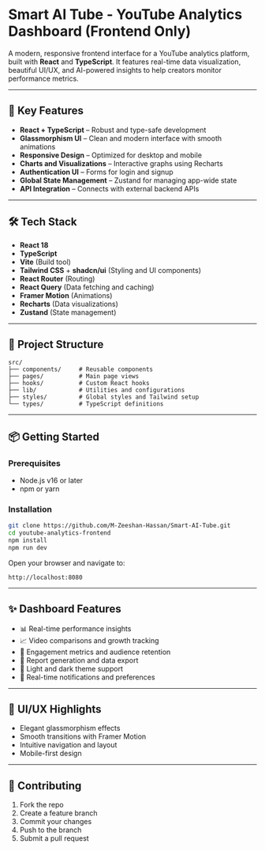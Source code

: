 # Smart AI Tube - YouTube Analytics Dashboard (Frontend Only)

A modern, responsive frontend interface for a YouTube analytics platform, built with **React** and **TypeScript**. It features real-time data visualization, beautiful UI/UX, and AI-powered insights to help creators monitor performance metrics.

---

## 🚀 Key Features

* **React + TypeScript** – Robust and type-safe development
* **Glassmorphism UI** – Clean and modern interface with smooth animations
* **Responsive Design** – Optimized for desktop and mobile
* **Charts and Visualizations** – Interactive graphs using Recharts
* **Authentication UI** – Forms for login and signup
* **Global State Management** – Zustand for managing app-wide state
* **API Integration** – Connects with external backend APIs

---

## 🛠 Tech Stack

* **React 18**
* **TypeScript**
* **Vite** (Build tool)
* **Tailwind CSS** + **shadcn/ui** (Styling and UI components)
* **React Router** (Routing)
* **React Query** (Data fetching and caching)
* **Framer Motion** (Animations)
* **Recharts** (Data visualizations)
* **Zustand** (State management)

---

## 📁 Project Structure

```
src/
├── components/     # Reusable components
├── pages/          # Main page views
├── hooks/          # Custom React hooks
├── lib/            # Utilities and configurations
├── styles/         # Global styles and Tailwind setup
└── types/          # TypeScript definitions
```

---

## 📦 Getting Started

### Prerequisites

* Node.js v16 or later
* npm or yarn

### Installation

```bash
git clone https://github.com/M-Zeeshan-Hassan/Smart-AI-Tube.git
cd youtube-analytics-frontend
npm install
npm run dev
```

Open your browser and navigate to:

```
http://localhost:8080
```

---

## ✨ Dashboard Features

* 📊 Real-time performance insights
* 📈 Video comparisons and growth tracking
* 🎯 Engagement metrics and audience retention
* 📑 Report generation and data export
* 🌙 Light and dark theme support
* 🔔 Real-time notifications and preferences

---

## 🎨 UI/UX Highlights

* Elegant glassmorphism effects
* Smooth transitions with Framer Motion
* Intuitive navigation and layout
* Mobile-first design

---

## 🤝 Contributing

1. Fork the repo
2. Create a feature branch
3. Commit your changes
4. Push to the branch
5. Submit a pull request

